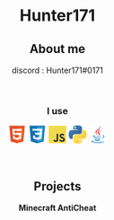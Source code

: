 <h1 align="center">Hunter171</h1>

<h2 align="center">About me</h2>

<p align="center">discord : Hunter171#0171</p>
<br>
<h3 align="center">I use</h3>
<p align="center">
  <img src="https://github.com/Body-Alhoha/Body-Alhoha/raw/main/html5.svg" width="32" height="32" alt="HTML"/>
  <img src="https://github.com/Body-Alhoha/Body-Alhoha/raw/main/css3.svg" width="32" height="32" alt="CSS"/>
  <img src="https://github.com/Body-Alhoha/Body-Alhoha/raw/main/javascript.svg" width="32" height="32" alt="JS"/>
  <img src="https://github.com/Body-Alhoha/Body-Alhoha/raw/main/python.svg" width="32" height="32" alt="Python"/>
  <img src="https://github.com/Body-Alhoha/Body-Alhoha/raw/main/java.svg" width="32" height="32" alt="Java"/>
</p>
<br>
<h2 align="center">Projects</h2>

<p align="center"><b>Minecraft AntiCheat</b></p>
